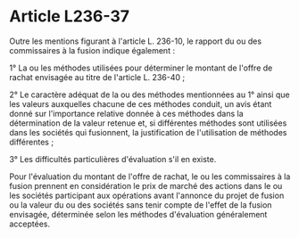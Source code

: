 # Article L236-37

Outre les mentions figurant à l'article L. 236-10, le rapport du ou des commissaires à la fusion indique également :

1° La ou les méthodes utilisées pour déterminer le montant de l'offre de rachat envisagée au titre de l'article L. 236-40 ;

2° Le caractère adéquat de la ou des méthodes mentionnées au 1° ainsi que les valeurs auxquelles chacune de ces méthodes conduit, un avis étant donné sur l'importance relative donnée à ces méthodes dans la détermination de la valeur retenue et, si différentes méthodes sont utilisées dans les sociétés qui fusionnent, la justification de l'utilisation de méthodes différentes ;

3° Les difficultés particulières d'évaluation s'il en existe.

Pour l'évaluation du montant de l'offre de rachat, le ou les commissaires à la fusion prennent en considération le prix de marché des actions dans le ou les sociétés participant aux opérations avant l'annonce du projet de fusion ou la valeur du ou des sociétés sans tenir compte de l'effet de la fusion envisagée, déterminée selon les méthodes d'évaluation généralement acceptées.

